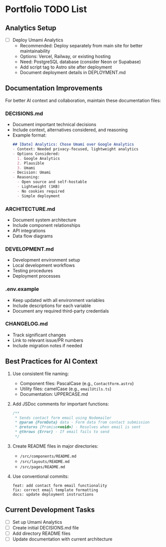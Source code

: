 # Portfolio TODO List

## Analytics Setup
- [ ] Deploy Umami Analytics
  - Recommended: Deploy separately from main site for better maintainability
  - Options: Vercel, Railway, or existing hosting
  - Need: PostgreSQL database (consider Neon or Supabase)
  - Add script tag to Astro site after deployment
  - Document deployment details in DEPLOYMENT.md

## Documentation Improvements
For better AI context and collaboration, maintain these documentation files:

### DECISIONS.md
- Document important technical decisions
- Include context, alternatives considered, and reasoning
- Example format:
  ```markdown
  ## [Date] Analytics: Chose Umami over Google Analytics
  - Context: Needed privacy-focused, lightweight analytics
  - Options Considered:
    1. Google Analytics
    2. Plausible
    3. Umami
  - Decision: Umami
  - Reasoning:
    - Open source and self-hostable
    - Lightweight (1KB)
    - No cookies required
    - Simple deployment
  ```

### ARCHITECTURE.md
- Document system architecture
- Include component relationships
- API integrations
- Data flow diagrams

### DEVELOPMENT.md
- Development environment setup
- Local development workflows
- Testing procedures
- Deployment processes

### .env.example
- Keep updated with all environment variables
- Include descriptions for each variable
- Document any required third-party credentials

### CHANGELOG.md
- Track significant changes
- Link to relevant issue/PR numbers
- Include migration notes if needed

## Best Practices for AI Context
1. Use consistent file naming:
   - Component files: PascalCase (e.g., `ContactForm.astro`)
   - Utility files: camelCase (e.g., `emailUtils.ts`)
   - Documentation: UPPERCASE.md

2. Add JSDoc comments for important functions:
   ```typescript
   /**
    * Sends contact form email using Nodemailer
    * @param {FormData} data - Form data from contact submission
    * @returns {Promise<void>} - Resolves when email is sent
    * @throws {Error} - If email fails to send
    */
   ```

3. Create README files in major directories:
   - `/src/components/README.md`
   - `/src/layouts/README.md`
   - `/src/pages/README.md`

4. Use conventional commits:
   ```
   feat: add contact form email functionality
   fix: correct email template formatting
   docs: update deployment instructions
   ```

## Current Development Tasks
- [ ] Set up Umami Analytics
- [ ] Create initial DECISIONS.md file
- [ ] Add directory README files
- [ ] Update documentation with current architecture 